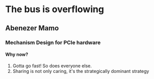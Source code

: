 # The bus is overflowing

## Abenezer Mamo

### Mechanism Design for PCIe hardware

#### Why now?

1. Gotta go fast! So does everyone else.
2. Sharing is not only caring, it's the strategically dominant strategy
